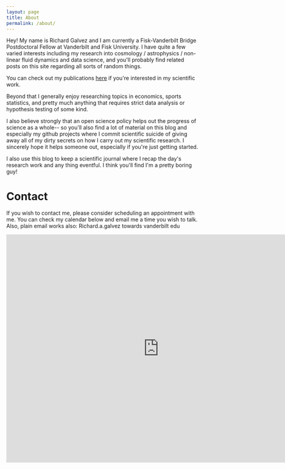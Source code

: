 ```yaml
---
layout: page
title: About
permalink: /about/
---
```


Hey! My name is Richard Galvez and I am currently a Fisk-Vanderbilt Bridge Postdoctoral Fellow at Vanderbilt and Fisk
University. I have quite a few varied interests including my research into cosmology / astrophysics / non-linear fluid
dynamics and data science, and you'll probably find related posts on this site regarding all sorts of random things.

You can check out my publications [here](http://inspirehep.net/search?ln=en&p=find+a+galvez%2C+richard&of=hb&action_search=Search&sf=earliestdate&so=d)
if you're interested in my scientific work. 

Beyond that I generally enjoy researching topics in economics, sports statistics, and pretty
much anything that requires strict data analysis or hypothesis testing of some kind.

I also believe strongly that an open science policy helps out the progress of science as a whole-- so you'll also find
a lot of material on this blog and especially my github projects where I commit scientific suicide of giving away all of 
my dirty secrets on how I carry out my scientific research. I sincerely hope it helps someone out, especially if you're
just getting started.

I also use this blog to keep a scientific journal where I recap the day's research work and any thing eventful. I think
you'll find I'm a pretty boring guy!

# Contact

If you wish to contact me, please consider scheduling an appointment with me. You can check my calendar below and email me 
a time you wish to talk. Also, plain email works also: Richard.a.galvez towards vanderbilt edu

<iframe src="https://calendar.google.com/calendar/embed?title=Richard%20Galvez%27s%20Calendar&amp;height=600&amp;wkst=1&amp;bgcolor=%23FFFFFF&amp;src=richardagalvez%40gmail.com&amp;color=%232952A3&amp;ctz=America%2FChicago" style="border-width:0" width="800" height="600" frameborder="0" scrolling="no"></iframe>
